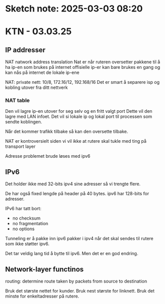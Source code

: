 # Sketch note: 2025-03-03 08:20

# KTN - 03.03.25

## IP addresser

NAT natwork address translation
Nat er når ruteren oversetter pakkene til å ha ip-en som brukes på internet
offisielle ip-er kan bare brukes en gang og kan nås på internet
de lokale ip-ene 


NAT: 
private nett: 10/8, 172.16/12, 192.168/16
Det er smart å separere isp og kobling utover fra ditt nettverk

### NAT table
Den vil lagre ip-en utover for seg selv og en fritt valgt port 
Dette vil den lagre med LAN infoet. Det vil si lokale ip og lokal port til processen som sendte koblingen. 

Når det kommer trafikk tilbake så kan den oversette tilbake. 

NAT er kontroversielt siden vi vil ikke at rutere skal tukle med ting på transport layer

Adresse problemet brude løses med ipv6


## IPv6

Det holder ikke med 32-bits ipv4 sine adresser så vi trengte flere.

De har også fixed lengde på header på 40 bytes.
ipv6 har 128-bits for adresser. 

IPv6 har tatt bort:
- no checksum
- no fragmentation
- no options

Tunneling er å pakke inn ipv6 pakker i ipv4 når det skal sendes til rutere som ikke støtter ipv6.

Det tar veldig lang tid å bytte til ipv6. Men det er en god endring. 

## Network-layer functinos

routing: determine route taken by packets from source to destination



Bruk det største nettet for kunder. 
Bruk nest største for linknett.
Bruk det minste for enkeltadresser på rutere.